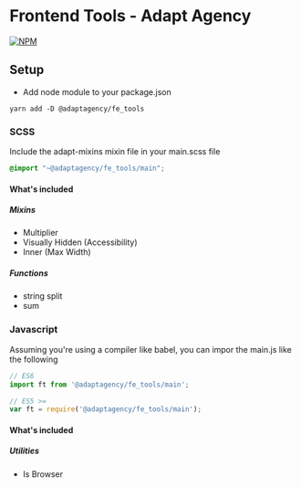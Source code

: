 # Frontend Tools - Adapt Agency

[![NPM](https://nodei.co/npm/@adaptagency/fe_tools.png?compact=true)](https://www.npmjs.com/package/@adaptagency/fe_tools)

## Setup 
* Add node module to your package.json
```console
yarn add -D @adaptagency/fe_tools
```

### SCSS
Include the adapt-mixins mixin file in your main.scss file
```scss
@import "~@adaptagency/fe_tools/main";
```

#### What's included
##### Mixins
- Multiplier
- Visually Hidden (Accessibility)
- Inner (Max Width)
##### Functions
- string split
- sum

### Javascript
Assuming you're using a compiler like babel, you can impor the main.js like the following
```js
// ES6
import ft from '@adaptagency/fe_tools/main';

// ES5 >=
var ft = require('@adaptagency/fe_tools/main');
```

#### What's included
##### Utilities
- Is Browser
